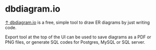 # dbdiagram.io

[↑ dbdiagram.io](https://dbdiagram.io) is a free, simple tool to draw ER diagrams by just writing code.

Export tool at the top of the UI can be used to save diagrams as a PDF or PNG files, or generate SQL codes for Postgres, MySQL or SQL server.

